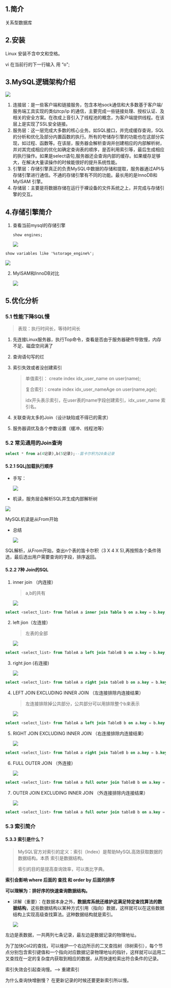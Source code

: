 ## 1.简介

关系型数据库

## 2.安装

Linux 安装不含中文和空格。

vi 在当前行的下一行输入 用 “o";

## 3.MySQL逻辑架构介绍

![](https://readingnotes.oss-cn-beijing.aliyuncs.com/MySQL%E9%AB%98%E7%BA%A7/MySQL%E9%80%BB%E8%BE%91%E6%9E%B6%E6%9E%84.jpg)

1. 连接层：是一些客户端和链接服务，包含本地sock通信和大多数基于客户端/服务端工具实现的类似tcp/ip 的通信，主要完成一些链接处理、授权认证、及相关的安全方案。在改成上音引入了线程池的概念，为客户端提供线程。在该层上是实现了SSL安全链接。
2. 服务层：这一层完成大多数的核心业务。如SQL接口，并完成缓存查询，SQL的分析和优化及部分内置函数的执行。所有的夸储存引擎的功能也在这部分实现，如过程、函数等。在该层，服务器会解析查询并创建相应的内部解析树，并对其完成相应的优化如确定查询表的顺序，是否利用索引等，最后生成相应的执行操作。如果是select语句,服务器还会查询内部的缓存。如果缓存足够大，在解决大量读操作的时候能很好的提升系统性能。
3. 引擎层：存储引擎真正的负责MySQL中数据的存储和提取，服务器通过API与存储引擎进行通信。不通的存储引擎有不同的功能。最长用的是InnoDB和MyISAM 引擎。
4. 存储层：主要是将数据存储在运行于裸设备的文件系统之上，并完成与存储引擎的交互。

## 4.存储引擎简介

1. 查看当前mysql的存储引擎

   ```shell
   show engines;
   ```



   ![](https://readingnotes.oss-cn-beijing.aliyuncs.com/MySQL%E9%AB%98%E7%BA%A7/show%20engines.jpg)

```shell
show variables like '%storage_engine%';
```

![](https://readingnotes.oss-cn-beijing.aliyuncs.com/MySQL%E9%AB%98%E7%BA%A7/%E9%BB%98%E8%AE%A4%E5%BC%95%E6%93%8E.jpg)





2. MyISAM和InnoDB对比

   ![](https://readingnotes.oss-cn-beijing.aliyuncs.com/MySQL%E9%AB%98%E7%BA%A7/MyISAM%E5%92%8CInnoDB%E5%AF%B9%E6%AF%94.jpg)

## 5.优化分析

### 5.1 性能下降SQL慢

> 表现：执行时间长，等待时间长

1. 先连接Linux服务器，执行Top命令，查看是否由于服务器硬件导致慢，内存不足、磁盘空间满了

2. 查询语句写的烂

3. 索引失效或者没创建索引

   > 单值索引： create index idx_user_name on user(name);
   >
   > 复合索引：create index idx_user_nameAge on user(name,age);
   >
   > idx开头表示索引，在user表的name字段创建索引，idx_user_name 索引名。

4. 关联查询太多的Join（设计缺陷或不得已的需求）

5. 服务器调优及各个参数设置（缓冲、线程池等）

### 5.2 常见通用的Join查询

```sql
select * from a(4记录),b(5记录);--笛卡尔积为20条记录
```

#### 5.2.1 SQLj加载执行顺序

* 手写：

  ![](https://readingnotes.oss-cn-beijing.aliyuncs.com/MySQL%E9%AB%98%E7%BA%A7/2018-10-10_232901.jpg)


* 机读，服务层会解析SQL并生成内部解析树

 ![](https://readingnotes.oss-cn-beijing.aliyuncs.com/MySQL%E9%AB%98%E7%BA%A7/2018-10-10_233538.jpg)

MySQL机读是从From开始

* 总结

  ![](https://readingnotes.oss-cn-beijing.aliyuncs.com/MySQL%E9%AB%98%E7%BA%A7/2018-10-10_233910.jpg)

SQL解析，从From开始，查出n个表的笛卡尔积（3 X 4 X 5),再按照各个条件筛选，最后选出用户需要查询的字段，排序返回。

#### 5.2.2 7种 Join的SQL

1. inner join （内连接）

   > a,b的共有

   ![](https://readingnotes.oss-cn-beijing.aliyuncs.com/MySQL%E9%AB%98%E7%BA%A7/INNER_JOIN.png)

```sql
select <select_list> from TableA a inner join Table b on a.key = b.key;
```

2. left jion（左连接）

   > 左表的全部

   ![](https://readingnotes.oss-cn-beijing.aliyuncs.com/MySQL%E9%AB%98%E7%BA%A7/LEFT_JOIN.png)

```sql
select <select_list> from TableA a left join TableB b on a.key = b.key;
```

3. right jion (右连接)

   ![](https://readingnotes.oss-cn-beijing.aliyuncs.com/MySQL%E9%AB%98%E7%BA%A7/RIGHT_JOIN.png)

```sql
select <select_list> from tableA a right join tableB b on a.key = b.key;
```

4. LEFT JOIN EXCLUDING INNER JOIN （左连接排除内连接结果）

   > 左连接排除掉公共部分，公共部分可以用排除整个b来表示

   ![](https://readingnotes.oss-cn-beijing.aliyuncs.com/MySQL%E9%AB%98%E7%BA%A7/LEFT_EXCLUDING_JOIN.png)

```sql
select <select_list> from TableA a left join TableB b on a.key = b.key where b.key is null;
```

5. RIGHT JOIN EXCLUDING INNER JOIN （右连接排除内连接结果）

   ![](https://readingnotes.oss-cn-beijing.aliyuncs.com/MySQL%E9%AB%98%E7%BA%A7/RIGHT_EXCLUDING_JOIN.png)

```sql
select <select_list> from TableA a right join TableB b on a.key = b.key where b.key is null;
```

6. FULL OUTER JOIN （外连接）

   ![](https://readingnotes.oss-cn-beijing.aliyuncs.com/MySQL%E9%AB%98%E7%BA%A7/FULL_OUTER_JOIN.png)

```sql
select <select_list> from tableA a full outer join TableB b on a.key = b.key;
```

7. OUTER JOIN EXCLUDING INNER JOIN （外连接排除内连接结果）

   ![](https://readingnotes.oss-cn-beijing.aliyuncs.com/MySQL%E9%AB%98%E7%BA%A7/OUTER_EXCLUDING_JOIN.png)

```sql
select <select_list> from tableA a full outer join tableB b on a.key = b.key where a.key is null or b.key is null;
```

### 5.3 索引简介

#### 5.3.3 索引是什么？

> MySQL官方对索引的定义：索引（Index）是帮助MySQL高效获取数据的数据结构。本质 索引是数据结构。
>
> 索引的目的是提高查询效率，可以类比字典。

**索引会影响 where 后面的 查找 和 order by 后面的排序**

**可以理解为：排好序的快速查询数据结构。**

* 详解（重要）：在数据本身之外，**数据库系统还维护这满足特定查找算法的数据结构**，这些数据结构以某种方式引用（指向）数据，这样就可以在这些数据结构上实现高级查找算法。这种数据结构就是索引。

  ![](https://readingnotes.oss-cn-beijing.aliyuncs.com/MySQL%E9%AB%98%E7%BA%A7/2018-10-11_154155.jpg)

左边是表数据，一共两列七条记录，最左边是数据记录的物理地址。

为了加快Col2的查找，可以维护一个右边所示的二叉查找树（B树索引），每个节点分别包含索引键值和一个指向对应数据记录物理地址的指针，这样就可以运用二叉查找在一定的复杂度内获取到相应的数据，从而快速检索出符合条件的记录。

 

索引失效会引起查询慢。--> 重建索引

为什么查询快增删慢？   在更新记录的时候还要更新索引所以慢。